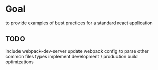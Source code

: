 # Goal

to provide examples of best practices for a standard react application

## TODO

include webpack-dev-server
update webpack config to parse other common files types
implement development / production build optimizations
